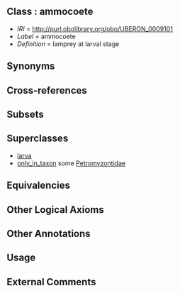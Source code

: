 
## Class : ammocoete

 * *IRI* = http://purl.obolibrary.org/obo/UBERON_0009101
 * *Label* = ammocoete
 * *Definition* = lamprey at larval stage

## Synonyms


## Cross-references


## Subsets


## Superclasses

 * [larva](../../UBERON/48/UBERON_0002548.md)
 * [only_in_taxon](../../RO/60/RO_0002160.md) some [Petromyzontidae](../../NCBITaxon/46/NCBITaxon_7746.md)

## Equivalencies


## Other Logical Axioms


## Other Annotations


## Usage


## External Comments

